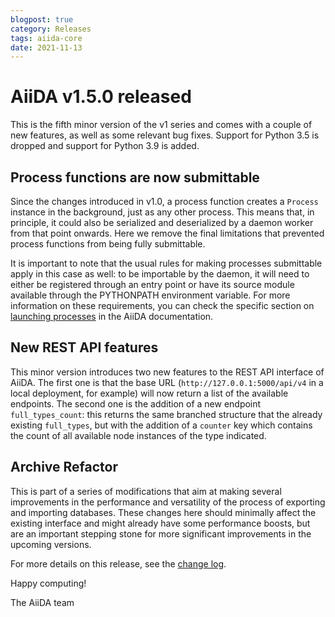 ```yaml
---
blogpost: true
category: Releases
tags: aiida-core
date: 2021-11-13
---
```


# AiiDA v1.5.0 released

This is the fifth minor version of the v1 series and comes with a couple of new features, as well as some relevant bug fixes. Support for Python 3.5 is dropped and support for Python 3.9 is added.

## Process functions are now submittable

Since the changes introduced in v1.0, a process function creates a `Process` instance in the background, just as any other process. This means that, in principle, it could also be serialized and deserialized by a daemon worker from that point onwards. Here we remove the final limitations that prevented process functions from being fully submittable.

It is important to note that the usual rules for making processes submittable apply in this case as well: to be importable by the daemon, it will need to either be registered through an entry point or have its source module available through the PYTHONPATH environment variable. For more information on these requirements, you can check the specific section on [launching processes](https://aiida-core.readthedocs.io/en/latest/topics/processes/usage.html#process-launch) in the AiiDA documentation.

## New REST API features

This minor version introduces two new features to the REST API interface of AiiDA. The first one is that the base URL (`http://127.0.0.1:5000/api/v4` in a local deployment, for example) will now return a list of the available endpoints. The second one is the addition of a new endpoint `full_types_count`: this returns the same branched structure that the already existing `full_types`, but with the addition of a `counter` key which contains the count of all available node instances of the type indicated.

## Archive Refactor

This is part of a series of modifications that aim at making several improvements in the performance and versatility of the process of exporting and importing databases. These changes here should minimally affect the existing interface and might already have some performance boosts, but are an important stepping stone for more significant improvements in the upcoming versions.

For more details on this release, see the [change log](https://github.com/aiidateam/aiida-core/blob/v1.5.0/CHANGELOG.md).

Happy computing!

The AiiDA team
